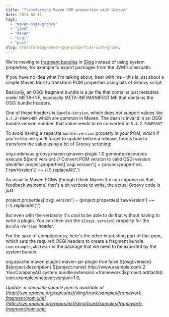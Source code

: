 ```yaml
---
title: "Transforming Maven POM properties with Groovy"
date: 2011-02-11
tags: 
  - "maven-osgi-groovy"
  - "java"
  - "maven"
  - "osgi"
  - "post"
slug: transforming-maven-pom-properties-with-groovy
---
```


We're moving to [fragment bundles](http://osgi.mjahn.net/2008/03/13/half-bundle-half-jar-%E2%80%93-the-nature-of-fragment-a-blessing-or-a-curse/) in [Sling](http://sling.apache.org) instead of using system properties, for example to export packages from the JVM's classpath.

If you have no idea what I'm talking about, bear with me - this is just about a simple Maven trick to transform POM properties using bits of Groovy script.

Basically, an OSGi fragment bundle is a jar file that contains just metadata under META-INF, especially META-INF/MANIFEST.MF that contains the OSGi bundle headers.

One of these headers is `Bundle-Version`, which does not support values like `5.4.2-SNAPSHOT` which are common in Maven. The dash is invalid in an OSGi bundle version number, that value needs to be converted to `5.4.2.SNAPSHOT`

To avoid having a separate `bundle.version` property in your POM, which if you're like me you'll forget to update before a release, here's how to transform the value using a bit of Groovy scripting:

<plugin>
  <groupId>org.codehaus.groovy.maven</groupId>
  <artifactId>gmaven-plugin</artifactId>
  <version>1.0</version>
  <executions>
    <execution>
      <phase>generate-resources</phase>
        <goals>
          <goal>execute</goal>
      </goals>
      <configuration>
      <properties>
        <rawVersion>${pom.version}</rawVersion>
      </properties>
      <source>
        // Convert POM version to valid OSGi version identifier
        project.properties\['osgi.version'\] = 
          (project.properties\['rawVersion'\] =~ /-/).replaceAll('.')
      </source>
    </configuration>
  </execution>
 </executions>
</plugin>  

As usual in Maven POMs (though I think Maven 3.x can improve on that, feedback welcome) that's a bit verbose to write, the actual Groovy code is just

project.properties\['osgi.version'\] = 
  (project.properties\['rawVersion'\] =~ /-/).replaceAll('.')

But even with the verbosity it's cool to be able to do that without having to write a plugin. You can then use the `${osgi.version}` property for the `Bundle-Version` header.

For the sake of completeness, here's the other interesting part of that pom, which sets the required OSGi headers to create a fragment bundle. `com.example,whatever` is the package that we need to be exported by the system bundle.

<plugin>
  <groupId>org.apache.maven.plugins</groupId>
  <artifactId>maven-jar-plugin</artifactId>
  <configuration>
    <archive>
      <index>true</index>
      <manifest>
        <addClasspath>false</addClasspath>
      </manifest>
      <manifestEntries>
        <Bundle-Version>${osgi.version}</Bundle-Version>
        <Bundle-Description>${project.description}</Bundle-Description>
        <Bundle-Name>${project.name}</Bundle-Name>
        <Bundle-DocURL>http://www.example.com/</Bundle-DocURL>
        <Bundle-ManifestVersion>2</Bundle-ManifestVersion>
        <Bundle-Vendor>YourCompanyAG</Bundle-Vendor>
        <Fragment-Host>system.bundle;extension:=framework</Fragment-Host>
        <Bundle-SymbolicName>${project.artifactId}</Bundle-SymbolicName>
        <Export-Package>
          com.example,whatever;version=1.0,
      </Export-Package>
    </manifestEntries>
  </archive>
 </configuration>
</plugin>

_Update: a complete sample pom is available at [http://svn.apache.org/repos/asf/sling/trunk/samples/framework-fragment/pom.xml](http://svn.apache.org/repos/asf/sling/trunk/samples/framework-fragment/pom.xml)_
